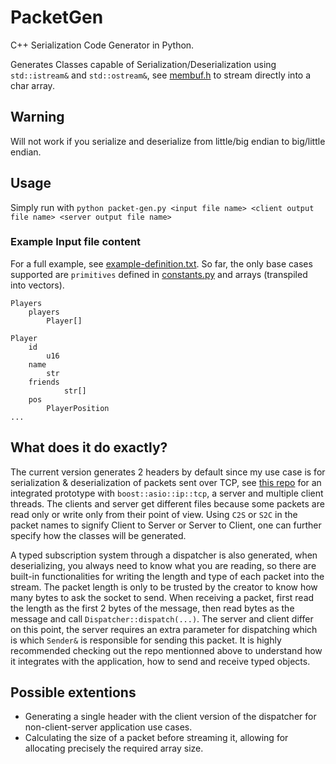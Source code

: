 # PacketGen
C++ Serialization Code Generator in Python.

Generates Classes capable of Serialization/Deserialization using `std::istream&` and `std::ostream&`, see [membuf.h](https://github.com/BrunoC-L/boost-asio-tcp-1_77-example/blob/main/src/util/membuf.h) to stream directly into a char array.

## Warning

Will not work if you serialize and deserialize from little/big endian to big/little endian.

## Usage

Simply run with `python packet-gen.py <input file name> <client output file name> <server output file name>`

### Example Input file content

For a full example, see [example-definition.txt](https://github.com/BrunoC-L/PacketGen/blob/main/example-definition.txt). So far, the only base cases supported are `primitives` defined in [constants.py](https://github.com/BrunoC-L/PacketGen/blob/main/src/constants.py.txt) and arrays (transpiled into vectors).

```
Players
	players
		Player[]

Player
	id
		u16
	name
		str
	friends
        	str[]
	pos
		PlayerPosition
...
```

## What does it do exactly?

The current version generates 2 headers by default since my use case is for serialization & deserialization of packets sent over TCP, see [this repo](https://github.com/BrunoC-L/boost-asio-tcp-1_77-example) for an integrated prototype with `boost::asio::ip::tcp`, a server and multiple client threads. The clients and server get different files because some packets are read only or write only from their point of view. Using `C2S` or `S2C` in the packet names to signify Client to Server or Server to Client, one can further specify how the classes will be generated.

A typed subscription system through a dispatcher is also generated, when deserializing, you always need to know what you are reading, so there are built-in functionalities for writing the length and type of each packet into the stream. The packet length is only to be trusted by the creator to know how many bytes to ask the socket to send. When receiving a packet, first read the length as the first 2 bytes of the message, then read <length> bytes as the message and call `Dispatcher::dispatch(...)`. The server and client differ on this point, the server requires an extra parameter for dispatching which is which `Sender&` is responsible for sending this packet. It is highly recommended checking out the repo mentionned above to understand how it integrates with the application, how to send and receive typed objects.

## Possible extentions

- Generating a single header with the client version of the dispatcher for non-client-server application use cases.
- Calculating the size of a packet before streaming it, allowing for allocating precisely the required array size.
